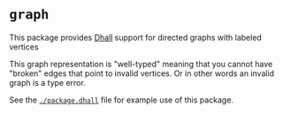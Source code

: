 # `graph`

This package provides [Dhall](https://dhall-lang.org/) support for directed graphs
with labeled vertices

This graph representation is "well-typed" meaning that you cannot have "broken"
edges that point to invalid vertices.  Or in other words an invalid graph is a
type error.

See the [`./package.dhall`](./package.dhall) file for example use of this
package.

